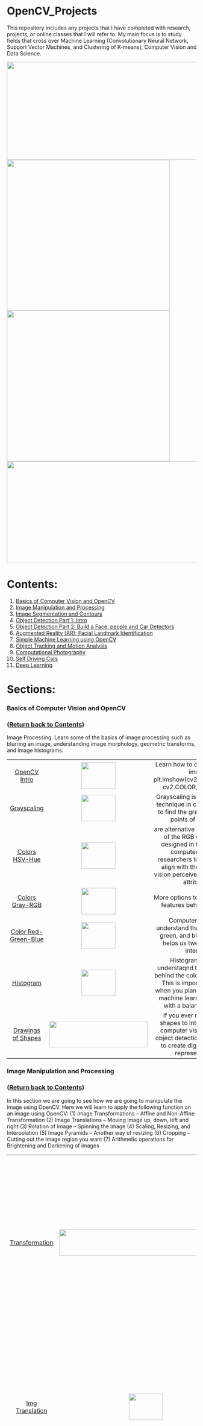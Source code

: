 # OpenCV_Projects

This repository includes any projects that I have completed with research, projects, or online classes that I will refer to. My main focus is to study fields that cross over Machine Learning (Convolutionary Neural Network, Support Vector Machines, and Clustering of K-means), Computer Vision and Data Science. 

<img src="https://github.com/rchavezj/OpenCV_Projects/blob/master/OpenCV_CNN.png" width="864" height="260" /><img src="Sec08_Object_Tracking/05_Optical_Flow/dense_optical_flow_v2.gif" width="432" height="400"><img src="Sec11_Deep_Learning/01_Neural_Style_Transfer/n_style_transfer.gif" width="432" height="400"/><img src="https://github.com/rchavezj/OpenCV_Projects/blob/master/OpenCV_GIF.gif" width="864" height="270" />

# Contents:
1. [Basics of Computer Vision and OpenCV](#Basics-of-Computer-Vision-and-OpenCV)
2. [Image Manipulation and Processing](#Image-Manipulation-and-Processing)
3. [Image Segmentation and Contours](#Image-Segmentation-and-Contours)
4. [Object Detection Part 1: Intro](#Object-Detection-Part-1-Intro)
5. [Object Detection Part 2: Build a Face, people and Car Detectors](#Object-Detection-Part-2-Build-a-Face-people-and-Car-Detectors)
6. [Augmented Reality (AR): Facial Landmark Identification](#Augmented-Reality-AR-Facial-Landmark-Identification)
7. [Simple Machine Learning using OpenCV](#Simple-Machine-Learning-using-OpenCV)
8. [Object Tracking and Motion Analysis](#Object-Tracking-and-Motion-Analysis)
9. [Computational Photography](#Computational-Photography)
10. [Self Driving Cars](#Self-Driving-Cars)
11. [Deep Learning](#Deep-Learning)



# Sections: 
### Basics of Computer Vision and OpenCV 
### ([Return back to Contents](#Contents))
Image Processing. Learn some of the basics of image processing such as blurring an image, understanding image morphology, geometric transforms, and image histograms.
</br>

|                       |        |          |
| :---:                 | :----: |  :----:  |
| [OpenCV Intro](https://github.com/rchavezj/OpenCV_Projects/blob/master/Sec01_Basics_of_CV/01-Reading-Writing-and-displaying-images/01-Reading-Writing-and-displaying-images.ipynb)| <img src="https://github.com/rchavezj/OpenCV_Projects/blob/master/Sec01_Basics_of_CV/01-Reading-Writing-and-displaying-images/output.jpg" width="90" height="70" />       |  Learn how to display a simple image </br> plt.imshow(cv2.cvtColor(input, cv2.COLOR_BGR2RGB))|
| [Grayscaling](https://github.com/rchavezj/OpenCV_Projects/blob/master/Sec01_Basics_of_CV/02-Grayscaling/02-Grayscaling.ipynb) |  <img src="https://github.com/rchavezj/OpenCV_Projects/blob/master/Sec01_Basics_of_CV/02-Grayscaling/Grayscale.jpg" width="90" height="70" />| Grayscaling is a very popular technique in computer vision to find the gradient on edge points of an image. |
| [Colors HSV-Hue](https://github.com/rchavezj/OpenCV_Projects/blob/master/Sec01_Basics_of_CV/03-Colors-HSV-Hue-Saturation-Value/03-Colors-HSV-Hue-Saturation-Value.ipynb)  | <img src="https://github.com/rchavezj/OpenCV_Projects/blob/master/Sec01_Basics_of_CV/03-Colors-HSV-Hue-Saturation-Value/hsv_image.jpg" width="90" height="70" />       |  are alternative representations of the RGB color model, designed in the 1970s by computer graphics researchers to more closely align with the way human vision perceives color-making attributes.|
| [Colors Gray-RGB](https://github.com/rchavezj/OpenCV_Projects/blob/master/Sec01_Basics_of_CV/04-Colors-Gray-RGB/04-Colors-Gray-RGB.ipynb) |  <img src="https://github.com/rchavezj/OpenCV_Projects/blob/master/Sec01_Basics_of_CV/04-Colors-Gray-RGB/merged_with_blue_amplified.jpg" width="90" height="70" />      |  More options to know the pixel features behind a picture. |
| [Color Red-Green-Blue](https://github.com/rchavezj/OpenCV_Projects/blob/master/Sec01_Basics_of_CV/05-Colors-Red-Green-Blue/05-Colors-Red-Green-Blue.ipynb)          |  <img src="https://github.com/rchavezj/OpenCV_Projects/blob/master/Sec01_Basics_of_CV/05-Colors-Red-Green-Blue/green.jpg" width="90" height="70" />      |   Computers can only understand three colors: red, green, and blue. This topic helps us tweek the color intensity       |
| [Histogram](https://github.com/rchavezj/OpenCV_Projects/blob/master/Sec01_Basics_of_CV/06-Histograms/06-Histograms.ipynb)             |  <img src="https://github.com/rchavezj/OpenCV_Projects/blob/master/Sec01_Basics_of_CV/06-Histograms/histogram.png" width="90" height="70" />      |   Histogram helps us understaqnd the distribution behind the colors of an image. This is important to know when you plan on compiling a machine learning algorithm with a balanced dataset|
| [Drawings of Shapes](https://github.com/rchavezj/OpenCV_Projects/blob/master/Sec01_Basics_of_CV/07-Drawing-Images/07-Drawing-Images.ipynb)    |  <img src="https://github.com/rchavezj/OpenCV_Projects/blob/master/Sec01_Basics_of_CV/07-Drawing-Images/rectangle.jpg" width="260" height="70" /> | If you ever need to have shapes to interact with the computer vision world like object detection, it's common to create digital shapes to represent them.  |



### Image Manipulation and Processing
### ([Return back to Contents](#Contents))
In this section we are going to see how we are going to manipulate the image using OpenCV. Here we will learn to apply the following function on an image using OpenCV: (1) Image Transformations – Affine and Non-Affine Transformation (2) Image Translations – Moving image up, down, left and right (3) Rotation of image – Spinning the image (4) Scaling, Resizing, and Interpolation (5) Image Pyramids – Another way of resizing (6) Cropping – Cutting out the image region you want (7) Arithmetic operations for Brightening and Darkening of images

|  |  |   |
| :---:                     | :----: |  :----:  |
| [Transformation](https://github.com/rchavezj/OpenCV_Projects/blob/master/Sec02_Image_Manipulations/00_Transformation/affine_nonAffine.png)            | <img src="https://github.com/rchavezj/OpenCV_Projects/blob/master/Sec02_Image_Manipulations/00_Transformation/transformation_.png" width="460" height="70">       |   In this chapter we learn how to transform images for rotation, scaling, bitwise pixel manipulations and edge detection. Before sending a picture or frame into a computer vision model, we need to adjust the features (histogram) in order to change quality. |
| [Img Translation](https://github.com/rchavezj/OpenCV_Projects/blob/master/Sec02_Image_Manipulations/01_Translations/01_Translations.ipynb)           | <img src="https://github.com/rchavezj/OpenCV_Projects/blob/master/Sec02_Image_Manipulations/01_Translations/tx_ty.png" width="90" height="70">       |  Img Translation will help you crop your picture to adjust the features within your input. For example if you needed to train an AI to detect a specific object, you would want to crop your main label and avoid pixels irrelevant to what your detecting. |
| [Rotations](https://github.com/rchavezj/OpenCV_Projects/blob/master/Sec02_Image_Manipulations/02_Rotations/02_Rotations.ipynb)                 | <img src="https://github.com/rchavezj/OpenCV_Projects/blob/master/Sec02_Image_Manipulations/02_Rotations/rotations.png" width="90" height="70">       |  Sometimes objects in an a image that need to be trained are not properly positioned correctly to help the AI understand the features we want to aggregate. Usuaing rotations we can help position the object correctly to help train our algorithm. |
| [Scaling](https://github.com/rchavezj/OpenCV_Projects/blob/master/Sec02_Image_Manipulations/03_Scaling_re-sizing_and_interpolations/03_Scaling_re-sizing_and_interpolations.ipynb)   |   <img src="https://github.com/rchavezj/OpenCV_Projects/blob/master/Sec02_Image_Manipulations/03_Scaling_re-sizing_and_interpolations/scaling.png" width="90" height="70">  | Sometimes zooming into a picture looses pixel quality. With scaling in opencv, we can generate new pixels to prevent blury content with zooming in.|
| [Image Pyramids (Resize)](https://github.com/rchavezj/OpenCV_Projects/blob/master/Sec02_Image_Manipulations/04_Image_Pyramids/04_Image_Pyramids.ipynb)   |  <img src="https://github.com/rchavezj/OpenCV_Projects/blob/master/Sec02_Image_Manipulations/04_Image_Pyramids/image_pyramid.png" width="90" height="70">      |  Learn how to resize images to for visiual designers|
| [Region of intrest (Crop)](https://github.com/rchavezj/OpenCV_Projects/blob/master/Sec02_Image_Manipulations/05_Cropping/05_Cropping.ipynb)  |  <img src="https://github.com/rchavezj/OpenCV_Projects/blob/master/Sec02_Image_Manipulations/05_Cropping/croping.png" width="90" height="70">      | In self driving cars we need to focus on street lanes in order to teach a car to drive by itself. With region of interest, we can crop out a section of an image and focus on the pixels representing a street (Mode info under section (#Self-Driving-Cars))|
| [Bitwise Operations (Mask)](https://github.com/rchavezj/OpenCV_Projects/blob/master/Sec02_Image_Manipulations/07_Bitwise_Operations_and_Masking/07_Bitwise_Operations_and_Masking.ipynb) | <img src="https://github.com/rchavezj/OpenCV_Projects/blob/master/Sec02_Image_Manipulations/07_Bitwise_Operations_and_Masking/bitwiseXor.png" width="90" height="70"> | After grayscaling an image to detect edges with high gradients, it's neccessary to trigger a bitwise operation and seperate white and black pixels similar to logic gates with 1's and 0's. |
| [Convolutions & Blurring](https://github.com/rchavezj/OpenCV_Projects/blob/master/Sec02_Image_Manipulations/08_Convolutions_and_Blurring/08_Convolutions_and_Blurring.ipynb)  |  <img src="https://github.com/rchavezj/OpenCV_Projects/blob/master/Sec02_Image_Manipulations/08_Convolutions_and_Blurring/conv.jpeg" width="90" height="70">      |  There will be noise with aggregating pixels so using probability algorithms to generate new pixels like Gaussian will reduce noices and blurry content        |
| [Sharpening](https://github.com/rchavezj/OpenCV_Projects/blob/master/Sec02_Image_Manipulations/09_Sharpening/09_Sharpening.ipynb)  |  <img src="https://github.com/rchavezj/OpenCV_Projects/blob/master/Sec02_Image_Manipulations/09_Sharpening/image_sharpening.jpeg" width="90" height="70">| When a picture is blurry we can use interpolation to sharpen images           |
| [Thresholding](https://github.com/rchavezj/OpenCV_Projects/blob/master/Sec02_Image_Manipulations/10_Thresholding_Binarization_%26_Adaptive_Thresholding/10_Thresholding_Binarization_%26_Adaptive_Thresholding.ipynb)  |   <img src="https://github.com/rchavezj/OpenCV_Projects/blob/master/Sec02_Image_Manipulations/10_Thresholding_Binarization_%26_Adaptive_Thresholding/species_thresh3_otsu.png" width="90" height="70">    | When theres a huge intensity between black and white pixel, we calcualte the thershold in order to find the gradients for edges in an image          |
|  [Dilation & Erosion](https://github.com/rchavezj/OpenCV_Projects/blob/master/Sec02_Image_Manipulations/11_Dilation_Erosion_Opening_and_Closing/11_Dilation_Erosion_Opening_and_Closing.ipynb) | <img src="https://github.com/rchavezj/OpenCV_Projects/blob/master/Sec02_Image_Manipulations/11_Dilation_Erosion_Opening_and_Closing/dilation_erosion.png" width="90" height="70">      | The most basic morphological operations are dilation and erosion. Dilation adds pixels to the boundaries of objects in an image, while erosion removes pixels on object boundaries.|
|  [Edge Detection](https://github.com/rchavezj/OpenCV_Projects/blob/master/Sec02_Image_Manipulations/12_Edge_Detection_%26_Image_Gradients/12_Edge_Detection_%26_Image_Gradients.ipynb) |  <img src="https://github.com/rchavezj/OpenCV_Projects/blob/master/Sec02_Image_Manipulations/12_Edge_Detection_%26_Image_Gradients/canny.png" width="90" height="70">      |  Identifying a variety of mathematical methods that aim at identifying points in a digital image at which the image brightness changes sharply or, more formally, has discontinuities. |
|  [Perspective & Affine Transforms](https://github.com/rchavezj/OpenCV_Projects/blob/master/Sec02_Image_Manipulations/13_Perspective_%26_Affine_Transforms/13_Perspective_%26_Affine_Transforms.ipynb)  |  <img src="https://github.com/rchavezj/OpenCV_Projects/blob/master/Sec02_Image_Manipulations/13_Perspective_%26_Affine_Transforms/affineTransform.png" width="90" height="70">      |  Affine Transform is a function between affine spaces which preserves points, straight lines and planes. |
|  [Live Sketch Using Webcam](https://github.com/rchavezj/OpenCV_Projects/blob/master/Sec02_Image_Manipulations/14_Live_Sketch_Using_Webcam/14_Live_Sketch_Using_Webcam.ipynb)  |  <img src="https://github.com/rchavezj/OpenCV_Projects/blob/master/Sec02_Image_Manipulations/14_Live_Sketch_Using_Webcam/cannyEdgeDetection.gif" width="90" height="70">      |   A live webcam program converting each frame into grayscaling to compute the gradient to visualize the edges. Afterwards reverse bitwise operation to inverse white and black pixels. |



### Image Segmentation and Contours 
### ([Return back to Contents](#Contents))
Segmenting Images and Obtaining Interesting Points. Apply different algorithms to cluster data, segment images, as well as find and match interesting points in an image.

|                             |        |          |
| :---:                       | :----: |  :----:  |
|  [Segmentation and Contours](https://github.com/rchavezj/OpenCV_Projects/blob/master/Sec03_Image_Segmentation/01_Understanding_Contours/01_Understanding_Contours.ipynb)  | <img src="https://github.com/rchavezj/OpenCV_Projects/blob/master/Sec03_Image_Segmentation/01_Understanding_Contours/contour_image.jpg" width="290" height="70">       | Segmentation is the understanding of an image at the pixel level. Assigned an object class for each pixel in the image. After performing object clasification for each object, we also have to delineate the boundaries for them. |
|  [Sorting Contours](https://github.com/rchavezj/OpenCV_Projects/blob/master/Sec03_Image_Segmentation/02_Sorting_Contours/02_Sorting_Contours.ipynb)           | <img src="https://github.com/rchavezj/OpenCV_Projects/blob/master/Sec03_Image_Segmentation/02_Sorting_Contours/contours_left_to_right.jpg" width="90" height="70">  | With Sorting Contours you can (1) Adjust size/area, along with a template to follow to sort contours by any other arbitrary criteria. (2) Sort contoured regions from left-to-right, right-to-left, top-to-bottom, and bottom-to-top using only a single function. |
|  [Approx. Contours & Convex](https://github.com/rchavezj/OpenCV_Projects/blob/master/Sec03_Image_Segmentation/03_Approximating_Contours_and_Convex_Hull/03_Approximating_Contours_and_Convex_Hull.ipynb)    | <img src="https://github.com/rchavezj/OpenCV_Projects/blob/master/Sec03_Image_Segmentation/03_Approximating_Contours_and_Convex_Hull/convexHull.jpg" width="90" height="70">  |  Convex hull (sometimes also called the convex envelope) of a set of points X in the Euclidean plane or Euclidean space is the smallest convex set that contains X.        |
|  [Contours & Convex Live Stream](https://github.com/rchavezj/OpenCV_Projects/blob/master/Sec03_Image_Segmentation/03_Approximating_Contours_and_Convex_Hull/03_contours_convex_live_camera.ipynb)       | <img src="https://github.com/rchavezj/OpenCV_Projects/blob/master/Sec03_Image_Segmentation/03_Approximating_Contours_and_Convex_Hull/contour.gif" width="90" height="70">       | Convex hull (sometimes also called the convex envelope) of a set of points X in the Euclidean plane or Euclidean space is the smallest convex set that contains X.         |
|  [Matching Contour](https://github.com/rchavezj/OpenCV_Projects/blob/master/Sec03_Image_Segmentation/04_Matching_Contours_Shape/04_Matching_Contours_Shape.ipynb)            | <img src="https://github.com/rchavezj/OpenCV_Projects/blob/master/Sec03_Image_Segmentation/04_Matching_Contours_Shape/target_after.jpg" width="90" height="70">       |   A Matching Countour find locations, sizes and orientations of predefined objects in an image. The matcher can be trained to identify and accurately locate objects based on the shape of their boundaries. The contours of objects are detected in a binary image. Hence, it is essential that the objects of interest can be separated from the background.       |
|  [Identify Contour](https://github.com/rchavezj/OpenCV_Projects/blob/master/Sec03_Image_Segmentation/05_Identifying_Contours_by_Shape/05_Identifying_Contours_by_Shape.ipynb)            | <img src="https://github.com/rchavezj/OpenCV_Projects/blob/master/Sec03_Image_Segmentation/05_Identifying_Contours_by_Shape/output.jpg" width="90" height="70">       |  The contours are a useful tool for shape analysis and object detection and recognition. |
|  [Line Detection](https://github.com/rchavezj/OpenCV_Projects/blob/master/Sec03_Image_Segmentation/06_Line_Detection_using_Hough_Lines/06_Line_Detection_using_Hough_Lines.ipynb)         | <img src="https://github.com/rchavezj/OpenCV_Projects/blob/master/Sec03_Image_Segmentation/06_Line_Detection_using_Hough_Lines/soduku.jpg" width="90" height="70">       | The Hough Line Transform is a transform used to detect straight lines. OpenCV implements three kinds of Hough Line Transforms:(Standard Hough Transform, SHT),（Multi-Scale Hough Transform, MSHT）and (Progressive Probabilistic Hough Transform, PPHT). |
|  [Circle Detection](https://github.com/rchavezj/OpenCV_Projects/blob/master/Sec03_Image_Segmentation/07_Circle_Detection_using_Hough_Cirlces/07_Circle_Detection_using_Hough_Cirlces.ipynb)           | <img src="https://github.com/rchavezj/OpenCV_Projects/blob/master/Sec03_Image_Segmentation/07_Circle_Detection_using_Hough_Cirlces/detected_circles.jpg" width="90" height="70">       | The Hough Circle Transform works in a roughly analogous way to the Hough Line Transform explained in the previous tutorial. |
|  [Blob Detection (Flowers)](https://github.com/rchavezj/OpenCV_Projects/blob/master/Sec03_Image_Segmentation/08_Blob_Detection/08_Blob_Detection.ipynb)   | <img src="https://github.com/rchavezj/OpenCV_Projects/blob/master/Sec03_Image_Segmentation/08_Blob_Detection/output_blobs.jpg" width="90" height="70">       | OpenCV provides a convenient way to detect blobs and filter them based on different characteristics. |
|  [Counting Shapes](https://github.com/rchavezj/OpenCV_Projects/blob/master/Sec03_Image_Segmentation/09_Counting_Circle_and_Ellipses/09_Counting_Circle_and_Ellipses.ipynb)            | <img src="https://github.com/rchavezj/OpenCV_Projects/blob/master/Sec03_Image_Segmentation/09_Counting_Circle_and_Ellipses/circle_blobs.jpg" width="490" height="70"> |  Find Contours in the image ( image should be binary as given in your question) Approximate each contour using approxPolyDP function. |



### Object Detection Part 1: Intro
### ([Return back to Contents](#Contents))
|                    |        |          |
| :---:              | :----: |  :----:  |
|  [Feature Description](#)    | <img src="https://github.com/rchavezj/OpenCV_Projects/blob/master/Sec04_Object_Detection_01/00_Feature_Description_Theory/edge.png" width="320" height="70">       |  A feature descriptor is a representation of an image or an image patch that simplifies the image by extracting useful information and throwing away extraneous information. |
|  [Finding Waldo](https://github.com/rchavezj/OpenCV_Projects/blob/master/Sec04_Object_Detection_01/01_Finding_Waldo/01_Finding_Waldo.ipynb)     | <img src="https://github.com/rchavezj/OpenCV_Projects/blob/master/Sec04_Object_Detection_01/01_Finding_Waldo/output_template.jpg" width="90" height="70">       | Using a template image of waldo, we're going find him through pixel matching which is a very static appropach. Biggest tradeoff using template is we cannot use the same static template for a new waldo image. Solution is to train an AI from a series of different waldo images. |
|  [Finding Corners](https://github.com/rchavezj/OpenCV_Projects/blob/master/Sec04_Object_Detection_01/02_Finding_Corners/02_Finding_Corners.ipynb)    | <img src="https://github.com/rchavezj/OpenCV_Projects/blob/master/Sec04_Object_Detection_01/02_Finding_Corners/good_corners_found.jpg" width="90" height="70">  |  To classify and or detect objects from an image, we need to find important features such as edges, <b>corners (also known as interest points)</b>, or blobs (also known as regions of interest ). Corners are the intersection of two edges, it represents a point in which the directions of these two edges change. Hence, the gradient of the image (in both directions) have a high variation, which can be used to detect it. |
|  [Histogram of Oriented Gradients](https://github.com/rchavezj/OpenCV_Projects/blob/master/Sec04_Object_Detection_01/05_Histogram_of_Oriented_Gradients/05_Histogram_of_Oriented_Gradients.ipynb)    | <img src="https://github.com/rchavezj/OpenCV_Projects/blob/master/Sec04_Object_Detection_01/05_Histogram_of_Oriented_Gradients/ouput_gradient.jpg" width="590" height="70">   | The distribution ( histograms ) of directions of gradients ( oriented gradients ) are used as features. Gradients ( x and y derivatives ) of an image are useful because the magnitude of gradients is large around edges and corners ( regions of abrupt intensity changes ) and we know that edges and corners pack in a lot more information about object shape than flat regions.      |



### Object Detection Part 2: Build a Face, people and Car Detectors
### ([Return back to Contents](#Contents))
|                                 |        |          |
| :---:                           | :----: |  :----:  |
| [HAAR Cascade Classifiers](https://github.com/rchavezj/OpenCV_Projects/blob/master/Sec05_Object_Detection_02/00_HAAR_Cascade/HAAR_01.png)        | <img src="Sec05_Object_Detection_02/00_HAAR_Cascade/haar_cascade.png" width="90" height="70">       |          |
| [Face and Eye Detection](https://github.com/rchavezj/OpenCV_Projects/blob/master/Sec05_Object_Detection_02/01_Face_n_Eye_Detection/01_%20Face_%26_Eye_Detection.ipynb)          | <img src="https://github.com/rchavezj/OpenCV_Projects/blob/master/Sec05_Object_Detection_02/01_Face_n_Eye_Detection/img_v2.jpg" width="90" height="70">       |          |
| [Car  Video Detection](https://github.com/rchavezj/OpenCV_Projects/blob/master/Sec05_Object_Detection_02/02_Car_Detection/02_Car_Detection.ipynb)            | <img src="https://github.com/rchavezj/OpenCV_Projects/blob/master/images/cars.gif" width="90" height="70" />       |          |
| [Pedestrian  Video Detection](https://github.com/rchavezj/OpenCV_Projects/blob/master/Sec05_Object_Detection_02/03_Pedestrian_Detection/03_Pedestrian_Detection.ipynb)     | <img src="https://github.com/rchavezj/OpenCV_Projects/blob/master/images/pedistrian.gif" width="90" height="70" />       |          |



### Augmented Reality (AR): Facial Landmark Identification 
### ([Return back to Contents](#Contents))
Recognizing Objects. Detect different shapes, faces, people, and learn how to train a detector to detect custom objects and to recognize faces.

|                               |        |          |
| :---:                         | :----: |  :----:  |
|  [Face Analysis and Filtering](Sec06_Augmented_Reality/01_Facial_Landmarks/01_Facial_Landmarks.ipynb)  | <img src="Sec06_Augmented_Reality/01_Facial_Landmarks/image_with_landmarks.jpg" width="90" height="70">       |          |
|  [Face Reader (Yawn Detector)](Sec06_Augmented_Reality/04_Yawn_Detector_and_Counting/04_Yawn_Detector_and_Counting.ipynb)  | <img src="Sec06_Augmented_Reality/04_Yawn_Detector_and_Counting/facial_landmark.png" width="90" height="70">       |          |
|  [Object Detector - AR </br> (Keras/TensorFlow)](https://github.com/rchavezj/OpenCV_Projects/blob/master/Sec06_Augmented_Reality/06/06_Augmented_Machine_Learning.ipynb)  |  <img src="https://github.com/rchavezj/OpenCV_Projects/blob/master/images/Object_Detector_AR.gif" width="90" height="70" />    |          |
 
 
 
### Simple Machine Learning using OpenCV 
### ([Return back to Contents](#Contents))
|                                  |        |          |
| :---:                            | :----: |  :----:  |
|  [Handwritten Digit Recognition](https://github.com/rchavezj/OpenCV_Projects/blob/master/Sec07_Simple_Machine_Learning/01_Digit_Classifier/train_digits.ipynb)   | <img src="Sec07_Simple_Machine_Learning/01_Digit_Classifier/digits-classification.jpg" width="90" height="70">       |  Given an image dataset of numbers, we train the AI model to classify handwritten digits.       |
|  [Credit Card Reader](https://github.com/rchavezj/OpenCV_Projects/blob/master/Sec07_Simple_Machine_Learning/02_Credit_Card_Reader/03_Credit_Card_Reader.ipynb)              | <img src="https://github.com/rchavezj/OpenCV_Projects/blob/master/Sec07_Simple_Machine_Learning/02_Credit_Card_Reader/output.jpg" width="90" height="70">       |          |
|  [Facial Recognition](https://github.com/rchavezj/OpenCV_Projects/blob/master/Sec07_Simple_Machine_Learning/02-Face-Recognition-%C3%B1-Unlock-Your-Computer-With-Your-Face!/02-Face-Recognition-%C3%B1-Unlock-Your-Computer-With-Your-Face!.ipynb)              |  <img src="https://github.com/rchavezj/OpenCV_Projects/blob/master/images/facialRecognition.gif" width="90" height="70" />      |          |



### Object Tracking and Motion Analysis
### ([Return back to Contents](#Contents))
|                                     |        |          |
| :---:                               | :----: |  :----:  |
|  [HSV Filter](https://github.com/rchavezj/OpenCV_Projects/blob/master/Sec08_Object_Tracking/01_Filtering_By_Color/01_Filtering%20by%20Color.ipynb)                         | <img src="https://github.com/rchavezj/OpenCV_Projects/blob/master/Sec08_Object_Tracking/01_Filtering_By_Color/hsv.png" width="90" height="70">       |          |
|  [Background Subtraction](https://github.com/rchavezj/OpenCV_Projects/blob/master/Sec08_Object_Tracking/02_Background_Subtraction/02_Background_Subtraction.ipynb)             | <img src="Sec08_Object_Tracking/02_Background_Subtraction/background_subtraction.gif" width="90" height="70">       |          |
|  [Meanshift (Object Tracking)](https://github.com/rchavezj/OpenCV_Projects/blob/master/Sec08_Object_Tracking/03_Meanshift_Object_Tracking/03_Meanshift_Object_Tracking.ipynb)        | <img src="Sec08_Object_Tracking/03_Meanshift_Object_Tracking/meanshift_basics.jpg" width="90" height="70">       |          |
|  [CAMshift (Object Tracking)](https://github.com/rchavezj/OpenCV_Projects/blob/master/Sec08_Object_Tracking/04_Camshift_Object_Tracking/04_Camshift_Object_Tracking.ipynb)         | <img src="Sec08_Object_Tracking/04_Camshift_Object_Tracking/camshift_face.gif" width="90" height="90">       |          |
|  [Optical Flow](https://github.com/rchavezj/OpenCV_Projects/blob/master/Sec08_Object_Tracking/05_Optical_Flow/05_Optical%20Flow%20Object%20Tracking.ipynb)                       | <img src="Sec08_Object_Tracking/05_Optical_Flow/dense_optical_flow.gif" width="90" height="70">       |          |
|  [Ball Tracking](https://github.com/rchavezj/OpenCV_Projects/blob/master/Sec08_Object_Tracking/06_Ball%20Tracking.ipynb)                      |  <img src="https://github.com/rchavezj/OpenCV_Projects/blob/master/images/flower.gif" width="90" height="70" />      |          |



### Computational Photography
### ([Return back to Contents](#Contents))
Computational Photography. Create panoramas, remove unwanted objects from photos, enhance low light photographs, and work with High Dynamic Range (HDR) images. Calibration and Stereo Images. Learn how to calibrate cameras, remove distortion from images, change the 3D perspective of photographs, and work with stereo images to represent depth information.
</br>

|                             |        |          |
| :---:                       | :----: |  :----:  |
|  [Photo Denoising](https://github.com/rchavezj/OpenCV_Projects/blob/master/Sec09_Computer_Photography/01_Photo_Denoising/01_Photo_Denoising.ipynb)          | <img src="Sec09_Computer_Photography/01_Photo_Denoising/fast_means_denoising.jpg" width="90" height="70">       |          |
|  [Photo Restoration](https://github.com/rchavezj/OpenCV_Projects/blob/master/Sec09_Computer_Photography/02_Photo_Restoration_using_inpainting/02_Photo_Restoration_using_inpainting.ipynb)          | <img src="Sec09_Computer_Photography/02_Photo_Restoration_using_inpainting/restored.jpg" width="90" height="70">       |          |
|  [Lisence Plate Recognition](https://github.com/rchavezj/OpenCV_Projects/blob/master/Sec09_Computer_Photography/03_Automatic_Number_Plate_Recognition/03_Automatic_Number_Plate_Recognition.ipynb)  | <img src="Sec09_Computer_Photography/03_Automatic_Number_Plate_Recognition/detected_plate.jpg" width="90" height="70">       |          |



### Self Driving Cars 
### ([Return back to Contents](#Contents))
|                       |        |          |
| :---:                 | :----: |  :----:  |
| [Finding Lanes](https://github.com/rchavezj/OpenCV_Projects/tree/master/Sec10_Self_Driving_Cars)    |  <img src="https://github.com/rchavezj/OpenCV_Projects/blob/master/images/findingLanes.gif" width="90" height="70">  |          |



### Deep Learning 
### ([Return back to Contents](#Contents))
|                       |        |          |
| :---:                 | :----: |  :----:  |
| [Neural Style Transfer (Image)](https://github.com/rchavezj/OpenCV_Projects/blob/master/Sec11_Deep_Learning/01_Neural_Style_Transfer/01_Neural_Style_Transfer_Image.ipynb)  </br>  [Neural Style Transfer (Video Stream)](https://github.com/rchavezj/OpenCV_Projects/blob/master/Sec11_Deep_Learning/01_Neural_Style_Transfer/01_Neural_Style_Transfer_Vid_Stream.ipynb)  |  <img src="Sec11_Deep_Learning/01_Neural_Style_Transfer/n_style_transfer.gif" width="240" height="80">      |   Generate a new image/frame from transferring the style of another source that was optimized. The content from the input remains intact for the output.|
| [Mask_RCNN (Keras/TensorFlow)](https://github.com/rchavezj/OpenCV_Projects/blob/master/Sec11_Deep_Learning/02_MaskRCNN/process_video.py)  |  <img src="https://github.com/rchavezj/OpenCV_Projects/blob/master/Sec11_Deep_Learning/02_MaskRCNN/d_mitchell.gif" width="90" height="70">      | Mask-RCNN is an advance form of instance segmentation. It contains two sub-problems: object detection and semantic segmentation.|





